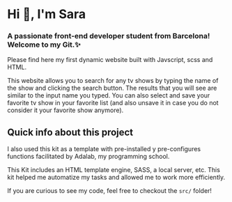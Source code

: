 <h1 >Hi 👋, I'm Sara</h1>
<h3 >A passionate front-end developer student from Barcelona! Welcome to my Git.✨</h3>

Please find here my first dynamic website built with Javscript, scss and HTML.

This website allows you to search for any tv shows by typing the name of the show and clicking the search button. The results that you will see are similar to the input name you typed. You can also select and save your favorite tv show in your favorite list (and also unsave it in case you do not consider it your favorite show anymore).

## Quick info about this project

I also used this kit as a template with pre-installed y pre-configures functions facilitated by Adalab, my programming school.

This Kit includes an HTML template engine, SASS, a local server, etc. This kit helped me automatize my tasks and allowed me to work more efficiently.

If you are curious to see my code, feel free to checkout the `src/` folder!
